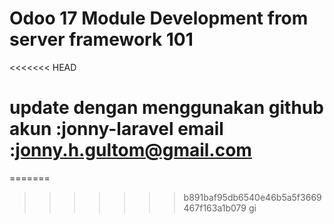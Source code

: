 # Odoo 17 Module Development from server framework 101
<<<<<<< HEAD
# update dengan menggunakan github akun :jonny-laravel email :jonny.h.gultom@gmail.com
=======
>>>>>>> b891baf95db6540e46b5a5f3669467f163a1b079
gi